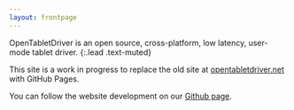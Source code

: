 ```yaml
---
layout: frontpage
---
```


OpenTabletDriver is an open source, cross-platform, low latency, user-mode tablet driver.
{:.lead .text-muted}

This site is a work in progress to replace the old site at [opentabletdriver.net](//opentabletdriver.net) with GitHub Pages.

You can follow the website development on our [Github page](https://github.com/OpenTabletDriver/opentabletdriver.github.io).
